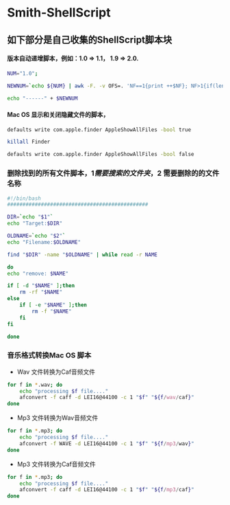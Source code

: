 # Smith-ShellScript

## 如下部分是自己收集的ShellScript脚本块

#### 版本自动递增脚本，例如：1.0 => 1.1， 1.9 => 2.0.
```sh
NUM="1.0";

NEWNUM=`echo ${NUM} | awk -F. -v OFS=. 'NF==1{print ++$NF}; NF>1{if(length($NF+1)>length($NF))$(NF-1)++; $NF=sprintf("%0*d", length($NF), ($NF+1)%(10^length($NF))); print}'`

echo "------" + $NEWNUM
```
#### Mac OS 显示和关闭隐藏文件的脚本，

```sh
defaults write com.apple.finder AppleShowAllFiles -bool true

killall Finder

defaults write com.apple.finder AppleShowAllFiles -bool false

```

### 删除找到的所有文件脚本，$1 需要搜索的文件夹，$2 需要删除的的文件名称

```sh
#!/bin/bash
##############################################

DIR=`echo "$1"`
echo "Target:$DIR"

OLDNAME=`echo "$2"`
echo "Filename:$OLDNAME"

find "$DIR" -name "$OLDNAME" | while read -r NAME

do
echo "remove: $NAME"

if [ -d "$NAME" ];then
    rm -rf "$NAME"
else
    if [ -e "$NAME" ];then
        rm -f "$NAME"
    fi
fi

done

```

### 音乐格式转换Mac OS 脚本
* Wav 文件转换为Caf音频文件

```sh
for f in *.wav; do
    echo "processing $f file...."
    afconvert -f caff -d LEI16@44100 -c 1 "$f" "${f/wav/caf}"
done

```

* Mp3 文件转换为Wav音频文件

```sh
for f in *.mp3; do
    echo "processing $f file...."
    afconvert -f WAVE -d LEI16@44100 -c 1 "$f" "${f/mp3/wav}"
done

```

* Mp3 文件转换为Caf音频文件

```sh
for f in *.mp3; do
    echo "processing $f file...."
    afconvert -f caff -d LEI16@44100 -c 1 "$f" "${f/mp3/caf}"
done

```

